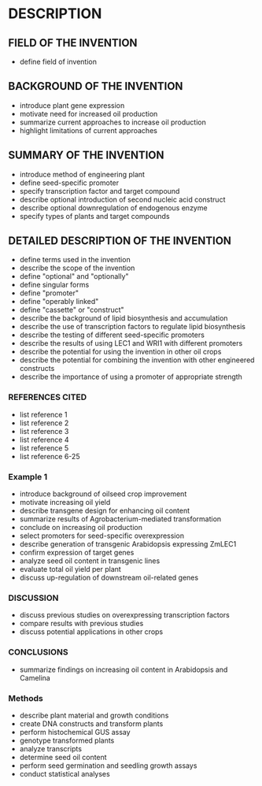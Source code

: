 # DESCRIPTION

## FIELD OF THE INVENTION

- define field of invention

## BACKGROUND OF THE INVENTION

- introduce plant gene expression
- motivate need for increased oil production
- summarize current approaches to increase oil production
- highlight limitations of current approaches

## SUMMARY OF THE INVENTION

- introduce method of engineering plant
- define seed-specific promoter
- specify transcription factor and target compound
- describe optional introduction of second nucleic acid construct
- describe optional downregulation of endogenous enzyme
- specify types of plants and target compounds

## DETAILED DESCRIPTION OF THE INVENTION

- define terms used in the invention
- describe the scope of the invention
- define "optional" and "optionally"
- define singular forms
- define "promoter"
- define "operably linked"
- define "cassette" or "construct"
- describe the background of lipid biosynthesis and accumulation
- describe the use of transcription factors to regulate lipid biosynthesis
- describe the testing of different seed-specific promoters
- describe the results of using LEC1 and WRI1 with different promoters
- describe the potential for using the invention in other oil crops
- describe the potential for combining the invention with other engineered constructs
- describe the importance of using a promoter of appropriate strength

### REFERENCES CITED

- list reference 1
- list reference 2
- list reference 3
- list reference 4
- list reference 5
- list reference 6-25

### Example 1

- introduce background of oilseed crop improvement
- motivate increasing oil yield
- describe transgene design for enhancing oil content
- summarize results of Agrobacterium-mediated transformation
- conclude on increasing oil production
- select promoters for seed-specific overexpression
- describe generation of transgenic Arabidopsis expressing ZmLEC1
- confirm expression of target genes
- analyze seed oil content in transgenic lines
- evaluate total oil yield per plant
- discuss up-regulation of downstream oil-related genes

### DISCUSSION

- discuss previous studies on overexpressing transcription factors
- compare results with previous studies
- discuss potential applications in other crops

### CONCLUSIONS

- summarize findings on increasing oil content in Arabidopsis and Camelina

### Methods

- describe plant material and growth conditions
- create DNA constructs and transform plants
- perform histochemical GUS assay
- genotype transformed plants
- analyze transcripts
- determine seed oil content
- perform seed germination and seedling growth assays
- conduct statistical analyses

